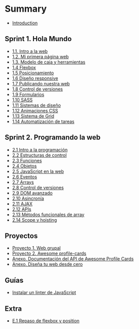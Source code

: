 # Summary

* [Introduction](README.md)

## Sprint 1. Hola Mundo

* [1.1. Intro a la web](sprint_1/1_1_intro_a_la_web.md)
* [1.2. Mi primera página web](sprint_1/1_2_mi_primera_web.md)
* [1.3. Modelo de caja y herramientas](sprint_1/1_3_modelo_de_caja_y_herramientas.md)
* [1.4 Flexbox](sprint_1/1_4_posicionamiento_con_flexbox.md)
* [1.5 Posicionamiento](sprint_1/1_5_posicionamiento.md)
* [1.6 Diseño responsive](sprint_1/1_6_responsive_design.md)
* [1.7 Publicando nuestra web](sprint_1/1_7_publicando_nuestra_web.md)
* [1.8 Control de versiones](sprint_1/1_8_control_de_versiones.md)
* [1.9 Formularios](sprint_1/1_9_formularios.md)
* [1.10 SASS](sprint_1/1_10_sass.md)
* [1.11 Sistemas de diseño](sprint_1/1_11_sistemas_de_diseno.md)
* [1.12 Animaciones CSS](sprint_1/1_12_animaciones_CSS.md)
* [1.13 Sistema de Grid](sprint_1/1_13_sistema_de_grid.md)
* [1.14 Automatización de tareas](sprint_1/1_14_automatizacion_de_tareas.md)


## Sprint 2. Programando la web
* [2.1 Intro a la programación](sprint_2/2_1_intro_a_la_programacion.md)
* [2.2 Estructuras de control](sprint_2/2_2_estructuras_de_control.md)
* [2.3 Funciones](sprint_2/2_3_funciones.md)
* [2.4 Objetos](sprint_2/2_4_objetos.md)
* [2.5 JavaScript en la web](sprint_2/2_5_javascript_en_la_web.md)
* [2.6 Eventos](sprint_2/2_6_eventos.md)
* [2.7 Arrays](sprint_2/2_7_arrays.md)
* [2.8 Control de versiones](sprint_2/2_8_control_de_versiones_en_equipo.md)
* [2.9 DOM avanzado](sprint_2/2_9_dom_avanzado.md)
* [2.10 Asincronía](sprint_2/2_10_asincronia.md)
* [2.11 AJAX](sprint_2/2_11_ajax.md)
* [2.12 APIs](sprint_2/2_12_apis.md)
* [2.13 Métodos funcionales de array](sprint_2/2_14_metodos_funcionales_array.md)
* [2.14 Scope y hoisting](sprint_2/2_13_scope_y_hoisting.md)


<!--
## Sprint 3. ES6 y React -->



## Proyectos

* [Proyecto 1. Web grupal](proyectos/P1_proyecto_sprint_1.md)
* [Proyecto 2. Awesome profile-cards](proyectos/P2_proyecto_sprint_2.md)
* [Anexo. Documentación del API de Awesome Profile Cards](proyectos/P2_anexo.md)
* [Anexo. Diseña tu web desde cero](proyectos/P1_anexo_diseno.md)

<!-- ## Evaluaciones

* Evaluación intermedia 1
* Evaluación final 1
-->

## Guías
* [Instalar un linter de JavaScript](guias/instalar_linter_js.md)
<!-- * [Guía paso a paso de git](guias/empezar_con_git.md) -->

## Extra
* [E.1 Repaso de flexbox y position](extra/e1-flexbox-y-position.md)
